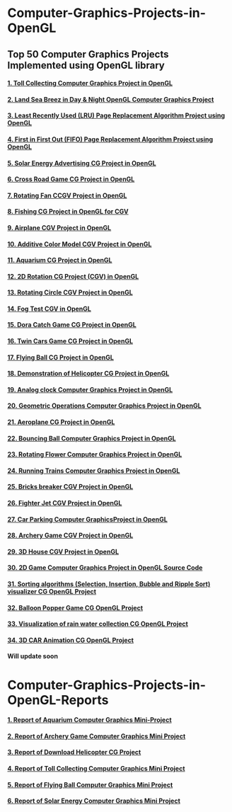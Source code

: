 # Computer-Graphics-Projects-in-OpenGL

## Top 50 Computer Graphics Projects Implemented using OpenGL library

#### [1. Toll Collecting Computer Graphics  Project in OpenGL](https://www.vtupulse.com/cgv-mini-projects/toll-collecting-computer-graphics-project-in-opengl-source-code-18csl67/)
#### [2. Land Sea Breez in Day & Night OpenGL Computer Graphics Project](https://www.vtupulse.com/product/land-sea-breez-in-day-night-opengl-computer-graphics-mini-project/)
#### [3. Least Recently Used (LRU) Page Replacement Algorithm Project using OpenGL](https://www.vtupulse.com/cgv-mini-projects/lru-page-replacement-algorithm-using-opengl-2/)
#### [4. First in First Out (FIFO) Page Replacement Algorithm Project using OpenGL](https://www.vtupulse.com/cgv-mini-projects/fifo-page-replacement-algorithm-using-opengl/)
#### [5. Solar Energy Advertising CG Project in OpenGL](https://www.vtupulse.com/cgv-mini-projects/solar-energy-game-computer-graphics-project-in-opengl/)
#### [6. Cross Road Game CG Project in OpenGL](https://www.vtupulse.com/cgv-mini-projects/cross-road-game-computer-graphics-project-in-opengl-2/)
#### [7. Rotating Fan CCGV Project in OpenGL](https://www.vtupulse.com/cgv-mini-projects/rotating-fan-computer-graphics-project-in-opengl/)
#### [8. Fishing CG Project in OpenGL for CGV](https://www.vtupulse.com/cgv-mini-projects/fishing-computer-graphics-project-in-opengl/)
#### [9. Airplane CGV Project in OpenGL](https://www.vtupulse.com/cgv-mini-projects/airplane-computer-graphics-project-in-opengl-18csl67/)
#### [10. Additive Color Model CGV Project in OpenGL](https://www.vtupulse.com/cgv-mini-projects/additive-color-model-computer-graphics-project-in-opengl-18csl67/)
#### [11. Aquarium CG Project in OpenGL](https://www.vtupulse.com/cgv-mini-projects/aquarium-computer-graphics-project-in-opengl-source-code-18csl67/)
#### [12. 2D Rotation CG Project (CGV) in OpenGL](https://www.vtupulse.com/cgv-mini-projects/2d-rotation-computer-graphics-project-in-opengl-source-code-18csl67/)
#### [13. Rotating Circle CGV Project in OpenGL](https://www.vtupulse.com/cgv-mini-projects/rotating-circle-computer-graphics-project-in-opengl-source-code-18csl67/)
#### [14. Fog Test CGV in OpenGL](https://www.vtupulse.com/cgv-mini-projects/fog-test-computer-graphics-project-in-opengl-source-code-18csl67/)
#### [15. Dora Catch Game CG Project in OpenGL](https://www.vtupulse.com/cgv-mini-projects/dora-catch-game-computer-graphics-project-in-opengl-source-code-18csl67/)
#### [16. Twin Cars Game CG Project in OpenGL](https://www.vtupulse.com/cgv-mini-projects/twin-cars-game-computer-graphics-project-in-opengl-source-code-18csl67/)
#### [17. Flying Ball CG Project in OpenGL](https://www.vtupulse.com/cgv-mini-projects/flying-ball-computer-graphics-project-in-opengl-source-code-18csl67/)
#### [18. Demonstration of Helicopter CG Project in OpenGL](https://www.vtupulse.com/cgv-mini-projects/demonstration-of-helicopter-cg-project-in-opengl-source-code-18csl67/)
#### [19. Analog clock Computer Graphics Project in OpenGL](https://www.vtupulse.com/cgv-mini-projects/analog-clock-computer-graphics-project-in-opengl-source-code-18csl67/)
#### [20. Geometric Operations Computer Graphics Project in OpenGL](https://www.vtupulse.com/cgv-mini-projects/geometric-operations-computer-graphics-project-in-opengl-source-code-18csl67/)
#### [21. Aeroplane CG Project in OpenGL](https://www.vtupulse.com/cgv-mini-projects/aeroplane-computer-graphics-project-in-opengl-source-code-18csl67/)
#### [22. Bouncing Ball Computer Graphics Project in OpenGL](https://www.vtupulse.com/cgv-mini-projects/bouncing-ball-computer-graphics-project-in-opengl-source-code-18csl67/)
#### [23. Rotating Flower Computer Graphics Project in OpenGL](https://www.vtupulse.com/cgv-mini-projects/rotating-flower-computer-graphics-project-in-opengl-source-code-18csl67/)
#### [24. Running Trains Computer Graphics Project in OpenGL](https://www.vtupulse.com/cgv-mini-projects/running-trains-computer-graphics-project-in-opengl-source-code-18csl67/)
#### [25. Bricks breaker CGV Project in OpenGL](https://www.vtupulse.com/cgv-mini-projects/bricks-breaker-computer-graphics-project-in-opengl-source-code-18csl67/)
#### [26. Fighter Jet CGV Project in OpenGL](https://www.vtupulse.com/cgv-mini-projects/fighter-jet-computer-graphics-project-in-opengl-source-code-18csl67/)
#### [27. Car Parking Computer GraphicsProject in OpenGL](https://www.vtupulse.com/cgv-mini-projects/car-parking-computer-graphics-project-in-opengl-source-code-18cls67/)
#### [28. Archery Game CGV Project in OpenGL](https://www.vtupulse.com/cgv-mini-projects/archery-game-computer-graphics-project-in-opengl-source-code-18cls67/)
#### [29. 3D House CGV Project in OpenGL](https://www.vtupulse.com/cgv-mini-projects/3d-house-computer-graphics-project-in-opengl-source-code/)
#### [30. 2D Game Computer Graphics Project in OpenGL Source Code](https://www.vtupulse.com/cgv-mini-projects/2d-game-computer-graphics-project-in-opengl/)
#### [31. Sorting algorithms (Selection, Insertion, Bubble and Ripple Sort) visualizer CG OpenGL Project](https://www.vtupulse.com/product/sorting-algorithms-visualizer-cg-opengl-project/)
#### [32. Balloon Popper Game CG OpenGL Project](https://www.vtupulse.com/product/balloon-popper-game-cg-opengl-project/)
#### [33. Visualization of rain water collection CG OpenGL Project](https://www.vtupulse.com/product/visualization-of-rain-water-collection-cg-opengl-project/)
#### [34. 3D CAR Animation CG OpenGL Project](https://www.vtupulse.com/product/3d-car-animation-cg-opengl-project/)
#### Will update soon

# Computer-Graphics-Projects-in-OpenGL-Reports
#### [1. Report of Aquarium Computer Graphics Mini-Project](https://www.vtupulse.com/product/aquarium-computer-graphics-mini-project-report/)
#### [2. Report of Archery Game Computer Graphics Mini Project](https://www.vtupulse.com/product/archery-game-computer-graphics-mini-project-report/)
#### [3. Report of Download Helicopter CG Project](https://www.vtupulse.com/product/download-helicopter-cg-project-report/)
#### [4. Report of Toll Collecting Computer Graphics Mini Project](https://www.vtupulse.com/product/toll-collecting-computer-graphics-mini-project-report/)
#### [5. Report of Flying Ball Computer Graphics Mini Project](https://www.vtupulse.com/product/report-of-flying-ball-computer-graphics-mini-project/)
#### [6. Report of Solar Energy Computer Graphics Mini Project](https://www.vtupulse.com/product/report-of-solar-energy-computer-graphics-mini-project/)
